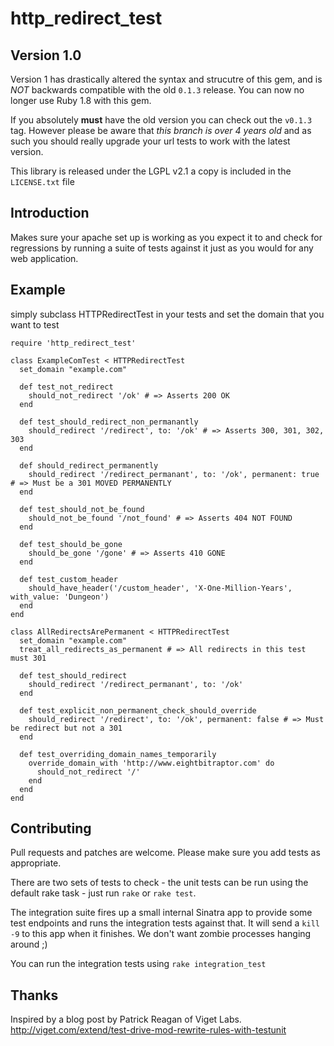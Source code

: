 http\_redirect\_test
==================

Version 1.0
-----------

Version 1 has drastically altered the syntax and strucutre of this gem, and is *NOT* backwards compatible with the old `0.1.3` release. You can now no longer use Ruby 1.8 with this gem.

If you absolutely **must** have the old version you can check out the `v0.1.3` tag. However please be aware that *this branch is over 4 years old* and as such you should really upgrade your url tests to work with the latest version.

This library is released under the LGPL v2.1 a copy is included in the `LICENSE.txt` file

Introduction
------------

Makes sure your apache set up is working as you expect it to and check for regressions by running a suite of tests against it just as you would for any web application.

Example
-------

simply subclass HTTPRedirectTest in your tests and set the domain that you want to test

    require 'http_redirect_test'

    class ExampleComTest < HTTPRedirectTest
      set_domain "example.com"

      def test_not_redirect
        should_not_redirect '/ok' # => Asserts 200 OK
      end

      def test_should_redirect_non_permanantly
        should_redirect '/redirect', to: '/ok' # => Asserts 300, 301, 302, 303
      end

      def should_redirect_permanently
        should_redirect '/redirect_permanant', to: '/ok', permanent: true # => Must be a 301 MOVED PERMANENTLY
      end

      def test_should_not_be_found
        should_not_be_found '/not_found' # => Asserts 404 NOT FOUND
      end

      def test_should_be_gone
        should_be_gone '/gone' # => Asserts 410 GONE
      end

      def test_custom_header
        should_have_header('/custom_header', 'X-One-Million-Years', with_value: 'Dungeon')
      end
    end

    class AllRedirectsArePermanent < HTTPRedirectTest
      set_domain "example.com"
      treat_all_redirects_as_permanent # => All redirects in this test must 301

      def test_should_redirect
        should_redirect '/redirect_permanant', to: '/ok'
      end

      def test_explicit_non_permanent_check_should_override
        should_redirect '/redirect', to: '/ok', permanent: false # => Must be redirect but not a 301
      end

      def test_overriding_domain_names_temporarily
        override_domain_with 'http://www.eightbitraptor.com' do
          should_not_redirect '/'
        end
      end
    end

Contributing
------------

Pull requests and patches are welcome. Please make sure you add tests as appropriate.

There are two sets of tests to check - the unit tests can be run using the default rake task - just run `rake` or `rake test`.

The integration suite fires up a small internal Sinatra app to provide some test endpoints and runs the integration tests against that. It will send a `kill -9` to this app when it finishes. We don't want zombie processes hanging around ;)

You can run the integration tests using `rake integration_test`

Thanks
------

Inspired by a blog post by Patrick Reagan of Viget Labs. http://viget.com/extend/test-drive-mod-rewrite-rules-with-testunit
